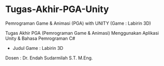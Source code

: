 # Tugas-Akhir-PGA-Unity
Pemrograman Game & Animasi (PGA) with UNITY (Game : Labirin 3D)

Tugas Akhir PGA (Pemrograman Game & Animasi) Menggunakan Aplikasi Unity & Bahasa Pemrograman C#
- Judul Game : Labirin 3D

Dosen : Dr. Endah Sudarmilah S.T. M.Eng.

